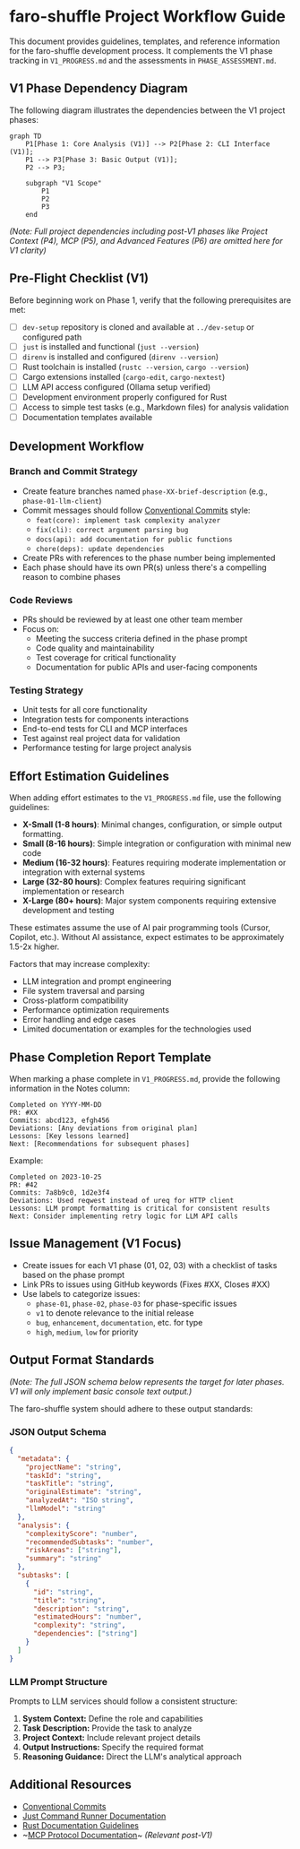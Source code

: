 # faro-shuffle Project Workflow Guide

This document provides guidelines, templates, and reference information for the faro-shuffle development process. It complements the V1 phase tracking in `V1_PROGRESS.md` and the assessments in `PHASE_ASSESSMENT.md`.

## V1 Phase Dependency Diagram

The following diagram illustrates the dependencies between the V1 project phases:

```mermaid
graph TD
    P1[Phase 1: Core Analysis (V1)] --> P2[Phase 2: CLI Interface (V1)];
    P1 --> P3[Phase 3: Basic Output (V1)];
    P2 --> P3;

    subgraph "V1 Scope"
        P1
        P2
        P3
    end
```

*(Note: Full project dependencies including post-V1 phases like Project Context (P4), MCP (P5), and Advanced Features (P6) are omitted here for V1 clarity)*

## Pre-Flight Checklist (V1)

Before beginning work on Phase 1, verify that the following prerequisites are met:

- [ ] `dev-setup` repository is cloned and available at `../dev-setup` or configured path
- [ ] `just` is installed and functional (`just --version`)
- [ ] `direnv` is installed and configured (`direnv --version`)
- [ ] Rust toolchain is installed (`rustc --version`, `cargo --version`)
- [ ] Cargo extensions installed (`cargo-edit`, `cargo-nextest`)
- [ ] LLM API access configured (Ollama setup verified)
- [ ] Development environment properly configured for Rust
- [ ] Access to simple test tasks (e.g., Markdown files) for analysis validation
- [ ] Documentation templates available

## Development Workflow

### Branch and Commit Strategy

- Create feature branches named `phase-XX-brief-description` (e.g., `phase-01-llm-client`)
- Commit messages should follow [Conventional Commits](https://www.conventionalcommits.org/) style:
  - `feat(core): implement task complexity analyzer`
  - `fix(cli): correct argument parsing bug`
  - `docs(api): add documentation for public functions`
  - `chore(deps): update dependencies`
- Create PRs with references to the phase number being implemented
- Each phase should have its own PR(s) unless there's a compelling reason to combine phases

### Code Reviews

- PRs should be reviewed by at least one other team member
- Focus on:
  - Meeting the success criteria defined in the phase prompt
  - Code quality and maintainability
  - Test coverage for critical functionality
  - Documentation for public APIs and user-facing components

### Testing Strategy

- Unit tests for all core functionality
- Integration tests for components interactions
- End-to-end tests for CLI and MCP interfaces
- Test against real project data for validation
- Performance testing for large project analysis

## Effort Estimation Guidelines

When adding effort estimates to the `V1_PROGRESS.md` file, use the following guidelines:

- **X-Small (1-8 hours)**: Minimal changes, configuration, or simple output formatting.
- **Small (8-16 hours)**: Simple integration or configuration with minimal new code
- **Medium (16-32 hours)**: Features requiring moderate implementation or integration with external systems
- **Large (32-80 hours)**: Complex features requiring significant implementation or research
- **X-Large (80+ hours)**: Major system components requiring extensive development and testing

These estimates assume the use of AI pair programming tools (Cursor, Copilot, etc.). Without AI assistance, expect estimates to be approximately 1.5-2x higher.

Factors that may increase complexity:
- LLM integration and prompt engineering
- File system traversal and parsing
- Cross-platform compatibility
- Performance optimization requirements
- Error handling and edge cases
- Limited documentation or examples for the technologies used

## Phase Completion Report Template

When marking a phase complete in `V1_PROGRESS.md`, provide the following information in the Notes column:

```
Completed on YYYY-MM-DD
PR: #XX
Commits: abcd123, efgh456
Deviations: [Any deviations from original plan]
Lessons: [Key lessons learned]
Next: [Recommendations for subsequent phases]
```

Example:
```
Completed on 2023-10-25
PR: #42
Commits: 7a8b9c0, 1d2e3f4
Deviations: Used reqwest instead of ureq for HTTP client
Lessons: LLM prompt formatting is critical for consistent results
Next: Consider implementing retry logic for LLM API calls
```

## Issue Management (V1 Focus)

- Create issues for each V1 phase (01, 02, 03) with a checklist of tasks based on the phase prompt
- Link PRs to issues using GitHub keywords (Fixes #XX, Closes #XX)
- Use labels to categorize issues:
  - `phase-01`, `phase-02`, `phase-03` for phase-specific issues
  - `v1` to denote relevance to the initial release
  - `bug`, `enhancement`, `documentation`, etc. for type
  - `high`, `medium`, `low` for priority

## Output Format Standards

*(Note: The full JSON schema below represents the target for later phases. V1 will only implement basic console text output.)*

The faro-shuffle system should adhere to these output standards:

### JSON Output Schema
```json
{
  "metadata": {
    "projectName": "string",
    "taskId": "string",
    "taskTitle": "string",
    "originalEstimate": "string",
    "analyzedAt": "ISO string",
    "llmModel": "string"
  },
  "analysis": {
    "complexityScore": "number",
    "recommendedSubtasks": "number",
    "riskAreas": ["string"],
    "summary": "string"
  },
  "subtasks": [
    {
      "id": "string",
      "title": "string",
      "description": "string",
      "estimatedHours": "number",
      "complexity": "string",
      "dependencies": ["string"]
    }
  ]
}
```

### LLM Prompt Structure

Prompts to LLM services should follow a consistent structure:

1. **System Context:** Define the role and capabilities
2. **Task Description:** Provide the task to analyze
3. **Project Context:** Include relevant project details
4. **Output Instructions:** Specify the required format
5. **Reasoning Guidance:** Direct the LLM's analytical approach

## Additional Resources

- [Conventional Commits](https://www.conventionalcommits.org/)
- [Just Command Runner Documentation](https://just.systems/man/en/)
- [Rust Documentation Guidelines](https://doc.rust-lang.org/rustdoc/what-is-rustdoc.html)
- ~[MCP Protocol Documentation](https://github.com/your-org/vim-mcp-server)~ *(Relevant post-V1)* 